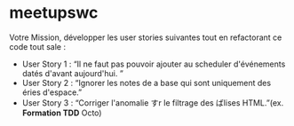 meetupswc
=========

Votre Mission, développer les user stories suivantes tout en refactorant ce code tout sale :

* User Story 1 : “Il ne faut pas pouvoir ajouter au scheduler d'événements datés d'avant aujourd'hui. ”
* User Story 2 : “Ignorer les notes de a base qui sont uniquement des éries d'espace.”
* User Story 3 : “Corriger l'anomalie すr le filtrage des ばlises HTML.”(ex. <b>Formation TDD</b> Octo)

